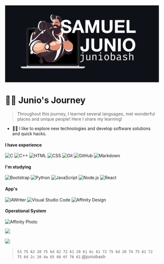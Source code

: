
![JunioBahs](assets/profile.png)
# :man_technologist: Junio's Journey&nbsp;

> Throughout this journey, I learned several languages, met wonderful places and unique people!
> Here I share my learning!
- **:man_technologist:** I like to explore new technologies and develop software solutions and quick hacks.&nbsp;

#### I have experience &nbsp; 
![C](https://img.shields.io/badge/-C-05122A?style=flat&logo=C&logoColor=A8B9CC) ![C++](https://img.shields.io/badge/-C++-05122A?style=flat&logo=C%2B%2B&logoColor=00599C) ![HTML](https://img.shields.io/badge/-HTML-05122A?style=flat&logo=HTML5) ![CSS](https://img.shields.io/badge/-CSS-05122A?style=flat&logo=CSS3&logoColor=1572B6) ![Git](https://img.shields.io/badge/-Git-05122A?style=flat&logo=git) ![GitHub](https://img.shields.io/badge/-GitHub-05122A?style=flat&logo=github) ![Markdown](https://img.shields.io/badge/-Markdown-05122A?style=flat&logo=markdown)&nbsp;
#### I'm studying &nbsp; 
![Bootstrap](https://img.shields.io/badge/-Bootstrap-05122A?style=flat&logo=bootstrap&logoColor=563D7C) ![Python](https://img.shields.io/badge/-Python-05122A?style=flat&logo=python) ![JavaScript](https://img.shields.io/badge/-JavaScript-05122A?style=flat&logo=javascript) ![Node.js](https://img.shields.io/badge/-Node.js-05122A?style=flat&logo=node.js) ![React](https://img.shields.io/badge/-React-05122A?style=flat&logo=react)&nbsp;
#### App's &nbsp; 
![iAWriter](https://img.shields.io/badge/-InDesign-05122A?style=flat&logo=adobe-indesign) ![Visual Studio Code](https://img.shields.io/badge/-Visual%20Studio%20Code-05122A?style=flat&logo=visual-studio-code&logoColor=007ACC) ![Affinity Design](https://img.shields.io/badge/-Illustrator-05122A?style=flat&logo=adobe-illustrator)&nbsp;
#### Operational System &nbsp;
![Affinity Photo](https://img.shields.io/badge/-Photoshop-05122A?style=flat&logo=adobe-photoshop)&nbsp;

[![](https://github-readme-stats.vercel.app/api/top-langs/?username=juniobash&langs_count=7&hide_border=true&layout=compact&theme=github_dark)](https://github.com/juniobash)&nbsp;

[![](https://github-readme-stats.vercel.app/api/pin/?username=juniobash&repo=backpack&hide_border=true&theme=github_dark)](https://github.com/juniobsh/backpack)&nbsp;


> `53 75 62 20 75 6d 62 72 61 20 61 6c 61 72 75 6d 20 74 75 61 72 75 6d 2c 20 4a 65 68 6f 76 61` @juniobash